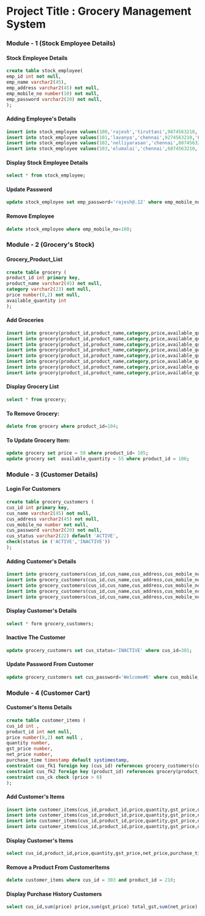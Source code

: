 # Project Title : Grocery Management System

### Module - 1 (Stock Employee Details) 

#### Stock Employee Details
```sql
create table stock_employee(
emp_id int not null,
emp_name varchar2(45),
emp_address varchar2(45) not null,
emp_mobile_no number(10) not null,
emp_password varchar2(20) not null,
);
```

#### Adding Employee's Details
```sql
insert into stock_employee values(100,'rajesh','tiruttani',9874563210,'Rajesh1234#');
insert into stock_employee values(101,'lavanya','chennai',9274563210,'Lavanya123@');
insert into stock_employee values(102,'nelliyarasan','chennai',8874563210,'Nelliyarasan12$');
insert into stock_employee values(103,'elumalai','chennai',6874563210,'Elumalai234%');
```

#### Display Stock Employee Details
```sql
select * from stock_employee;
```

#### Update Password
```sql
update stock_employee set emp_password='rajesh@.12' where emp_mobile_no = 9874563210 ;
```

#### Remove Employee 
```sql
delete stock_employee where emp_mobile_no=100;
```


### Module - 2 (Grocery's Stock)

#### Grocery_Product_List
```sql
create table grocery (
product_id int primary key,
product_name varchar2(45) not null, 
category varchar2(23) not null, 
price number(8,2) not null, 
available_quantity int
);
```

#### Add Groceries
```sql
insert into grocery(product_id,product_name,category,price,available_quantity)values (201,'bengal gram(250g)','cereals and pulses',80,30);
insert into grocery(product_id,product_name,category,price,available_quantity)values (202,'green gram(250g)','cereals and pulses',70,30);
insert into grocery(product_id,product_name,category,price,available_quantity)values (203,'corn flour(250g)','flours',40,30);
insert into grocery(product_id,product_name,category,price,available_quantity)values (204,'onion (1kg)','vegetables',110,40);
insert into grocery(product_id,product_name,category,price,available_quantity)values (205,'apple (1kg)','fruits',80,10);
insert into grocery(product_id,product_name,category,price,available_quantity)values (206,'cloves (10g)','spices',30,40);
insert into grocery(product_id,product_name,category,price,available_quantity)values (207,'almond','dry fruits',30,60);
insert into grocery(product_id,product_name,category,price,available_quantity)values (208,'semolina (250g)','miscellaneous',50,30);
```

#### Display Grocery List
```sql
select * from grocery;
```

#### To Remove Grocery:
```sql
delete from grocery where product_id=104;
```

#### To Update Grocery Item:
```sql
update grocery set price = 50 where product_id= 105;
update grocery set  available_quantity = 55 where product_id = 106;
```


### Module - 3 (Customer Details)

#### Login For Customers
```sql
create table grocery_customers (
cus_id int primary key, 
cus_name varchar2(45) not null,
cus_address varchar2(45) not null,
cus_mobile_no number not null,
cus_password varchar2(20) not null,
cus_status varchar2(22) default 'ACTIVE',
check(status in ('ACTIVE','INACTIVE'))
);
```

#### Adding Customer's Details
```sql
insert into grocery_customers(cus_id,cus_name,cus_address,cus_mobile_no,cus_password) values(301,'raj',1234567890,'Grocer123@');
insert into grocery_customers(cus_id,cus_name,cus_address,cus_mobile_no,cus_password) values(300,'rajesh',8465528191,'sanjay123');
insert into grocery_customers(cus_id,cus_name,cus_address,cus_mobile_no,cus_password) values(302,'ram',1234567890,'mani123');
insert into grocery_customers(cus_id,cus_name,cus_address,cus_mobile_no,cus_password) values(303,'ramesh',1234567890,'karthi123');
insert into grocery_customers(cus_id,cus_name,cus_address,cus_mobile_no,cus_password) values(304,'raju',1234567890,'vigne123');
```

#### Display Customer's Details
```sql
select * form grocery_customers;
```

#### Inactive The Customer
```sql
update grocery_customers set cus_status='INACTIVE' where cus_id=301;
```

#### Update Password From Customer
```sql
update grocery_customers set cus_password='Welcome#6' where cus_mobile_no=1234567890;
```


### Module - 4 (Customer Cart)

#### Customer's Items Details
```sql
create table customer_items (
cus_id int ,
product_id int not null,   
price number(8,2) not null ,
quantity number,
gst_price number,
net_price number,
purchase_time timestamp default systimestamp,
constraint cus_fk1 foreign key (cus_id) references grocery_customers(cus_id),
constraint cus_fk2 foreign key (product_id) references grocery(product_id),
constraint cus_ck check (price > 0)
);
```

#### Add Customer's Items
```sql
insert into customer_items(cus_id,product_id,price,quantity,gst_price,net_price) values (300,205,80,1.5,14.4,134.4);
insert into customer_items(cus_id,product_id,price,quantity,gst_price,net_price) values (301,206,30,1,5.4,35.4);
insert into customer_items(cus_id,product_id,price,quantity,gst_price,net_price) values (302,208,50,1.5,13.5,88.5);
insert into customer_items(cus_id,product_id,price,quantity,gst_price,net_price) values (303,207,30,3,16.2,106.2);
```

#### Display Customer's Items
```sql
select cus_id,product_id,price,quantity,gst_price,net_price,purchase_time from customer_items;
```

#### Remove a Product From CustomerItems
```sql
delete customer_items where cus_id = 303 and product_id = 210;
```

#### Display Purchase History Customers
```sql
select cus_id,sum(price) price,sum(gst_price) total_gst,sum(net_price) grant_total from customer_items group by cus_id order by sum(net_price) desc;
```

